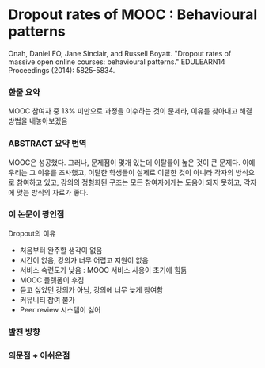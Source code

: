 # Dropout rates of MOOC : Behavioural patterns

Onah, Daniel FO, Jane Sinclair, and Russell Boyatt. "Dropout rates of massive open online courses: behavioural patterns." EDULEARN14 Proceedings (2014): 5825-5834.

### 한줄 요약

MOOC 참여자 중 13% 미만으로 과정을 이수하는 것이 문제라, 이유를 찾아내고 해결 방법을 내놓아보겠음

### ABSTRACT 요약 번역

MOOC은 성공했다. 그러나, 문제점이 몇개 있는데 이탈률이 높은 것이 큰 문제다. 이에 우리는 그 이유를 조사했고, 이탈한 학생들이 실제로 이탈한 것이 아니라 각자의 방식으로 참여하고 있고, 강의의 정형화된 구조는 모든 참여자에게는 도움이 되지 못하고, 각자에 맞는 방식의 자료가 좋다.

### 이 논문이 짱인점

Dropout의 이유
- 처음부터 완주할 생각이 없음
- 시간이 없음, 강의가 너무 어렵고 지원이 없음
- 서비스 숙련도가 낮음 : MOOC 서비스 사용이 초기에 힘듦
- MOOC 플랫폼이 후짐
- 듣고 싶었던 강의가 아님, 강의에 너무 늦게 참여함
- 커뮤니티 참여 불가
- Peer review 시스템이 싫어

### 발전 방향

### 의문점 + 아쉬운점




